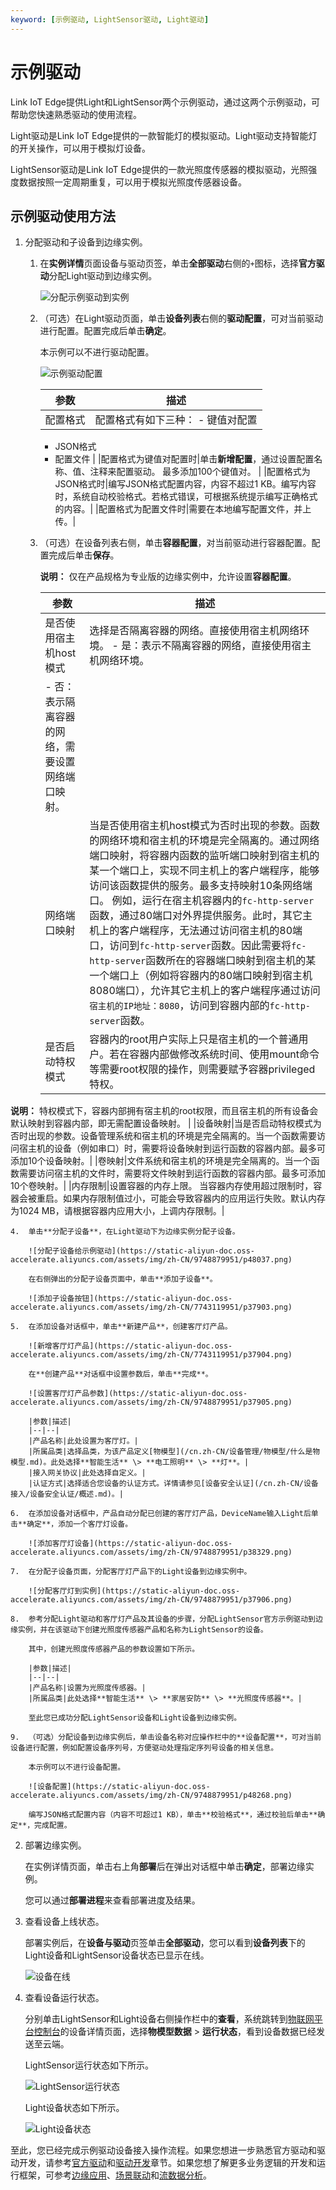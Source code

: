 ```yaml
---
keyword: [示例驱动, LightSensor驱动, Light驱动]
---
```


# 示例驱动

Link IoT Edge提供Light和LightSensor两个示例驱动，通过这两个示例驱动，可帮助您快速熟悉驱动的使用流程。

Light驱动是Link IoT Edge提供的一款智能灯的模拟驱动。Light驱动支持智能灯的开关操作，可以用于模拟灯设备。

LightSensor驱动是Link IoT Edge提供的一款光照度传感器的模拟驱动，光照强度数据按照一定周期重复，可以用于模拟光照度传感器设备。

## 示例驱动使用方法

1.  分配驱动和子设备到边缘实例。

    1.  在**实例详情**页面设备与驱动页签，单击**全部驱动**右侧的`+`图标，选择**官方驱动**分配Light驱动到边缘实例。

        ![分配示例驱动到实例](https://static-aliyun-doc.oss-accelerate.aliyuncs.com/assets/img/zh-CN/2368420061/p37907.png)

    2.  （可选）在Light驱动页面，单击**设备列表**右侧的**驱动配置**，可对当前驱动进行配置。配置完成后单击**确定**。

        本示例可以不进行驱动配置。

        ![示例驱动配置](https://static-aliyun-doc.oss-accelerate.aliyuncs.com/assets/img/zh-CN/2368420061/p48030.png)

        |参数|描述|
        |--|--|
        |配置格式|配置格式有如下三种：         -   键值对配置
        -   JSON格式
        -   配置文件 |
        |配置格式为键值对配置时|单击**新增配置**，通过设置配置名称、值、注释来配置驱动。 最多添加100个键值对。 |
        |配置格式为JSON格式时|编写JSON格式配置内容，内容不超过1 KB。编写内容时，系统自动校验格式。若格式错误，可根据系统提示编写正确格式的内容。|
        |配置格式为配置文件时|需要在本地编写配置文件，并上传。|

    3.  （可选）在设备列表右侧，单击**容器配置**，对当前驱动进行容器配置。配置完成后单击**保存**。

        **说明：** 仅在产品规格为专业版的边缘实例中，允许设置**容器配置**。

        |参数|描述|
        |--|--|
        |是否使用宿主机host模式|选择是否隔离容器的网络。直接使用宿主机网络环境。         -   是：表示不隔离容器的网络，直接使用宿主机网络环境。
        -   否：表示隔离容器的网络，需要设置网络端口映射。 |
        |网络端口映射|当是否使用宿主机host模式为否时出现的参数。函数的网络环境和宿主机的环境是完全隔离的。通过网络端口映射，将容器内函数的监听端口映射到宿主机的某一个端口上，实现不同主机上的客户端程序，能够访问该函数提供的服务。最多支持映射10条网络端口。 例如，运行在宿主机容器内的`fc-http-server`函数，通过80端口对外界提供服务。此时，其它主机上的客户端程序，无法通过访问宿主机的80端口，访问到`fc-http-server`函数。因此需要将`fc-http-server`函数所在的容器端口映射到宿主机的某一个端口上（例如将容器内的80端口映射到宿主机8080端口），允许其它主机上的客户端程序通过访问`宿主机的IP地址：8080`，访问到容器内部的`fc-http-server`函数。 |
        |是否启动特权模式|容器内的root用户实际上只是宿主机的一个普通用户。若在容器内部做修改系统时间、使用mount命令等需要root权限的操作，则需要赋予容器privileged特权。

**说明：** 特权模式下，容器内部拥有宿主机的root权限，而且宿主机的所有设备会默认映射到容器内部，即无需配置设备映射。 |
        |设备映射|当是否启动特权模式为否时出现的参数。设备管理系统和宿主机的环境是完全隔离的。当一个函数需要访问宿主机的设备（例如串口）时，需要将设备映射到运行函数的容器内部。最多可添加10个设备映射。|
        |卷映射|文件系统和宿主机的环境是完全隔离的。当一个函数需要访问宿主机的文件时，需要将文件映射到运行函数的容器内部。最多可添加10个卷映射。|
        |内存限制|设置容器的内存上限。 当容器内存使用超过限制时，容器会被重启。如果内存限制值过小，可能会导致容器内的应用运行失败。默认内存为1024 MB，请根据容器内应用大小，上调内存限制。|

    4.  单击**分配子设备**，在Light驱动下为边缘实例分配子设备。

        ![分配子设备给示例驱动](https://static-aliyun-doc.oss-accelerate.aliyuncs.com/assets/img/zh-CN/9748879951/p48037.png)

        在右侧弹出的分配子设备页面中，单击**添加子设备**。

        ![添加子设备按钮](https://static-aliyun-doc.oss-accelerate.aliyuncs.com/assets/img/zh-CN/7743119951/p37903.png)

    5.  在添加设备对话框中，单击**新建产品**，创建客厅灯产品。

        ![新增客厅灯产品](https://static-aliyun-doc.oss-accelerate.aliyuncs.com/assets/img/zh-CN/7743119951/p37904.png)

        在**创建产品**对话框中设置参数后，单击**完成**。

        ![设置客厅灯产品参数](https://static-aliyun-doc.oss-accelerate.aliyuncs.com/assets/img/zh-CN/9748879951/p37905.png)

        |参数|描述|
        |--|--|
        |产品名称|此处设置为客厅灯。|
        |所属品类|选择品类，为该产品定义[物模型](/cn.zh-CN/设备管理/物模型/什么是物模型.md)。此处选择**智能生活** \> **电工照明** \> **灯**。|
        |接入网关协议|此处选择自定义。|
        |认证方式|选择适合您设备的认证方式。详情请参见[设备安全认证](/cn.zh-CN/设备接入/设备安全认证/概述.md)。|

    6.  在添加设备对话框中，产品自动分配已创建的客厅灯产品，DeviceName输入Light后单击**确定**，添加一个客厅灯设备。

        ![添加客厅灯设备](https://static-aliyun-doc.oss-accelerate.aliyuncs.com/assets/img/zh-CN/9748879951/p38329.png)

    7.  在分配子设备页面，分配客厅灯产品下的Light设备到边缘实例中。

        ![分配客厅灯到实例](https://static-aliyun-doc.oss-accelerate.aliyuncs.com/assets/img/zh-CN/9748879951/p37906.png)

    8.  参考分配Light驱动和客厅灯产品及其设备的步骤，分配LightSensor官方示例驱动到边缘实例，并在该驱动下创建光照度传感器产品和名称为LightSensor的设备。

        其中，创建光照度传感器产品的参数设置如下所示。

        |参数|描述|
        |--|--|
        |产品名称|设置为光照度传感器。|
        |所属品类|此处选择**智能生活** \> **家居安防** \> **光照度传感器**。|

        至此您已成功分配LightSensor设备和Light设备到边缘实例。

    9.  （可选）分配设备到边缘实例后，单击设备名称对应操作栏中的**设备配置**，可对当前设备进行配置，例如配置设备序列号，方便驱动处理指定序列号设备的相关信息。

        本示例可以不进行设备配置。

        ![设备配置](https://static-aliyun-doc.oss-accelerate.aliyuncs.com/assets/img/zh-CN/9748879951/p48268.png)

        编写JSON格式配置内容（内容不可超过1 KB），单击**校验格式**，通过校验后单击**确定**，完成配置。

2.  部署边缘实例。

    在实例详情页面，单击右上角**部署**后在弹出对话框中单击**确定**，部署边缘实例。

    您可以通过**部署进程**来查看部署进度及结果。

3.  查看设备上线状态。

    部署实例后，在**设备与驱动**页签单击**全部驱动**，您可以看到**设备列表**下的Light设备和LightSensor设备状态已显示在线。

    ![设备在线](https://static-aliyun-doc.oss-accelerate.aliyuncs.com/assets/img/zh-CN/9748879951/p37935.png)

4.  查看设备运行状态。

    分别单击LightSensor和Light设备右侧操作栏中的**查看**，系统跳转到[物联网平台控制台](http://iot.console.aliyun.com/)的设备详情页面，选择**物模型数据** \> **运行状态**，看到设备数据已经发送至云端。

    LightSensor运行状态如下所示。

    ![LightSensor运行状态](https://static-aliyun-doc.oss-accelerate.aliyuncs.com/assets/img/zh-CN/9272199061/p37937.png)

    Light设备状态如下所示。

    ![Light设备状态](https://static-aliyun-doc.oss-accelerate.aliyuncs.com/assets/img/zh-CN/9272199061/p37938.png)


至此，您已经完成示例驱动设备接入操作流程。如果您想进一步熟悉官方驱动和驱动开发，请参考[官方驱动](/cn.zh-CN/用户指南/设备接入/官方驱动/Modbus驱动.md)和[驱动开发](/cn.zh-CN/用户指南/设备接入/驱动开发/概览.md)章节。如果您想了解更多业务逻辑的开发和运行框架，可参考[边缘应用](/cn.zh-CN/用户指南/边缘应用/什么是边缘应用.md)、[场景联动](/cn.zh-CN/用户指南/场景联动/什么是场景联动.md)和[流数据分析](/cn.zh-CN/用户指南/流数据分析/什么是边缘流数据分析.md)。

